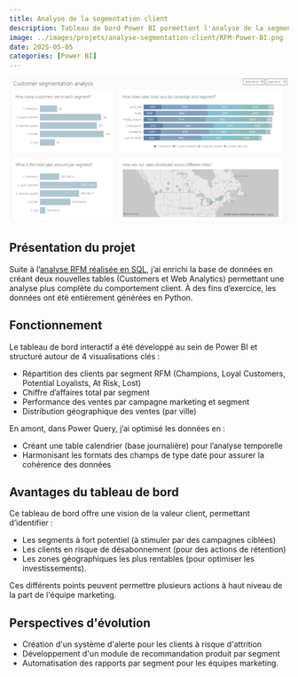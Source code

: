 ```yaml
---
title: Analyse de la segmentation client
description: Tableau de bord Power BI permettant l'analyse de la segmentation client.
image: ../images/projets/analyse-segmentation-client/RFM-Power-BI.png
date: 2025-05-05
categories: [Power BI]
---
```

![Aperçu du tableau de bord](../../images/projets/analyse-segmentation-client/RFM-Power-BI.png)

## Présentation du projet

Suite à l’[analyse RFM réalisée en SQL](../projets/rfm-analysis), j’ai enrichi la base de données en créant deux nouvelles tables (Customers et Web Analytics) permettant une analyse plus complète du comportement client. À des fins d’exercice, les données ont été entièrement générées en Python.

## Fonctionnement

Le tableau de bord interactif a été développé au sein de Power BI et structuré autour de 4 visualisations clés :

- Répartition des clients par segment RFM (Champions, Loyal Customers, Potential Loyalists, At Risk, Lost)
- Chiffre d’affaires total par segment
- Performance des ventes par campagne marketing et segment
- Distribution géographique des ventes (par ville)

En amont, dans Power Query, j’ai optimisé les données en :

- Créant une table calendrier (base journalière) pour l’analyse temporelle
- Harmonisant les formats des champs de type date pour assurer la cohérence des données

## Avantages du tableau de bord

Ce tableau de bord offre une vision de la valeur client, permettant d’identifier :

- Les segments à fort potentiel (à stimuler par des campagnes ciblées)
- Les clients en risque de désabonnement (pour des actions de rétention)
- Les zones géographiques les plus rentables (pour optimiser les investissements).

Ces différents points peuvent permettre plusieurs actions à haut niveau de la part de l'équipe marketing. 

## Perspectives d'évolution

- Création d'un système d'alerte pour les clients à risque d'attrition
- Développement d'un module de recommandation produit par segment
- Automatisation des rapports par segment pour les équipes marketing.